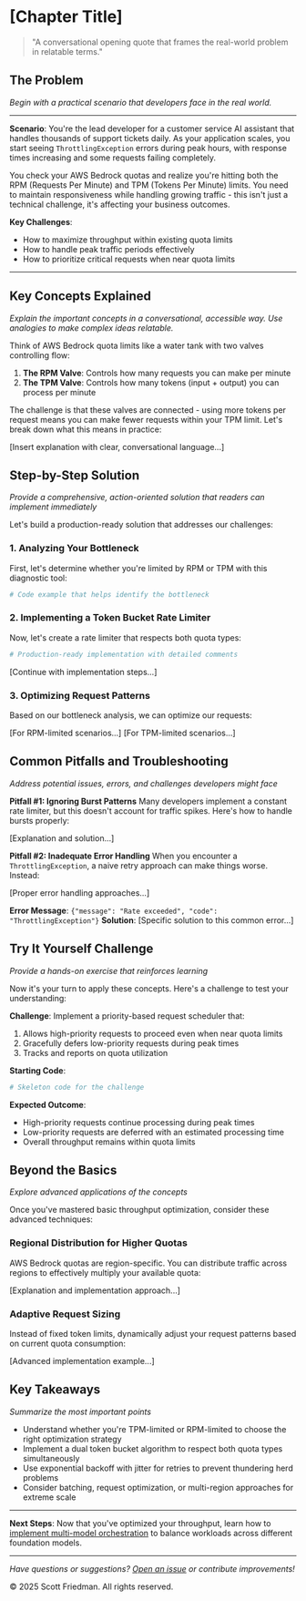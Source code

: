 # [Chapter Title]

> "A conversational opening quote that frames the real-world problem in relatable terms."

## The Problem

*Begin with a practical scenario that developers face in the real world.*

---

**Scenario**: You're the lead developer for a customer service AI assistant that handles thousands of support tickets daily. As your application scales, you start seeing `ThrottlingException` errors during peak hours, with response times increasing and some requests failing completely.

You check your AWS Bedrock quotas and realize you're hitting both the RPM (Requests Per Minute) and TPM (Tokens Per Minute) limits. You need to maintain responsiveness while handling growing traffic - this isn't just a technical challenge, it's affecting your business outcomes.

**Key Challenges**:
- How to maximize throughput within existing quota limits
- How to handle peak traffic periods effectively
- How to prioritize critical requests when near quota limits

---

## Key Concepts Explained

*Explain the important concepts in a conversational, accessible way. Use analogies to make complex ideas relatable.*

Think of AWS Bedrock quota limits like a water tank with two valves controlling flow:

1. **The RPM Valve**: Controls how many requests you can make per minute
2. **The TPM Valve**: Controls how many tokens (input + output) you can process per minute

The challenge is that these valves are connected - using more tokens per request means you can make fewer requests within your TPM limit. Let's break down what this means in practice:

[Insert explanation with clear, conversational language...]

## Step-by-Step Solution

*Provide a comprehensive, action-oriented solution that readers can implement immediately*

Let's build a production-ready solution that addresses our challenges:

### 1. Analyzing Your Bottleneck

First, let's determine whether you're limited by RPM or TPM with this diagnostic tool:

```python
# Code example that helps identify the bottleneck
```

### 2. Implementing a Token Bucket Rate Limiter

Now, let's create a rate limiter that respects both quota types:

```python
# Production-ready implementation with detailed comments
```

[Continue with implementation steps...]

### 3. Optimizing Request Patterns

Based on our bottleneck analysis, we can optimize our requests:

[For RPM-limited scenarios...]
[For TPM-limited scenarios...]

## Common Pitfalls and Troubleshooting

*Address potential issues, errors, and challenges developers might face*

**Pitfall #1: Ignoring Burst Patterns**
Many developers implement a constant rate limiter, but this doesn't account for traffic spikes. Here's how to handle bursts properly:

[Explanation and solution...]

**Pitfall #2: Inadequate Error Handling**
When you encounter a `ThrottlingException`, a naive retry approach can make things worse. Instead:

[Proper error handling approaches...]

**Error Message**: `{"message": "Rate exceeded", "code": "ThrottlingException"}`
**Solution**: [Specific solution to this common error...]

## Try It Yourself Challenge

*Provide a hands-on exercise that reinforces learning*

Now it's your turn to apply these concepts. Here's a challenge to test your understanding:

**Challenge**: Implement a priority-based request scheduler that:
1. Allows high-priority requests to proceed even when near quota limits
2. Gracefully defers low-priority requests during peak times
3. Tracks and reports on quota utilization

**Starting Code**:
```python
# Skeleton code for the challenge
```

**Expected Outcome**:
- High-priority requests continue processing during peak times
- Low-priority requests are deferred with an estimated processing time
- Overall throughput remains within quota limits

## Beyond the Basics

*Explore advanced applications of the concepts*

Once you've mastered basic throughput optimization, consider these advanced techniques:

### Regional Distribution for Higher Quotas

AWS Bedrock quotas are region-specific. You can distribute traffic across regions to effectively multiply your available quota:

[Explanation and implementation approach...]

### Adaptive Request Sizing

Instead of fixed token limits, dynamically adjust your request patterns based on current quota consumption:

[Advanced implementation example...]

## Key Takeaways

*Summarize the most important points*

- Understand whether you're TPM-limited or RPM-limited to choose the right optimization strategy
- Implement a dual token bucket algorithm to respect both quota types simultaneously
- Use exponential backoff with jitter for retries to prevent thundering herd problems
- Consider batching, request optimization, or multi-region approaches for extreme scale

---

**Next Steps**: Now that you've optimized your throughput, learn how to [implement multi-model orchestration](/docs/multi-model-orchestration.md) to balance workloads across different foundation models.

---

*Have questions or suggestions? [Open an issue](https://github.com/YOUR-USERNAME/practical-aws-bedrock/issues) or contribute improvements!*

© 2025 Scott Friedman. All rights reserved.